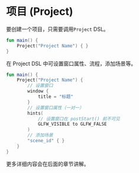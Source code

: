# 项目 (Project)

要创建一个项目，只需要调用`Project` DSL。

```kotlin
fun main() {
    Project("Project Name") { }
}
```

在 Project DSL 中可设置窗口属性、流程，添加场景等。

```kotlin
fun main() {
    Project("Project Name") {
        // 设置窗口
        window {
            title = "标题"
        }
        // 设置窗口属性（一对一）
        hints(
            // 设置窗口在 postStart() 前不可见
            GLFW_VISIBLE to GLFW_FALSE
        )
        // 添加场景
        "scene_id" { }
    }
}
```

更多详细内容会在后面的章节讲解。
